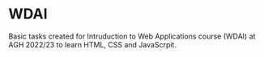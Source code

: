 # WDAI

Basic tasks created for Intruduction to Web Applications course (WDAI) at AGH 2022/23 to learn HTML, CSS and JavaScrpit.
